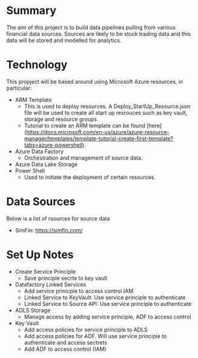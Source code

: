 # Summary
The aim of this project is to build data pipelines pulling from various financial data sources. Sources are likely to be stock trading data and this data will be stored and modelled for analytics.

# Technology
This propject will be based around using Microsoft Azure resources, in particular:
- ARM Template
    - This is used to deploy resources. A Deploy_StartUp_Resource.json file will be used to create all start up resrouces such as key vault, storage and resource groups.
    - Tutorial to create an ARM template can be found [here] (https://docs.microsoft.com/en-us/azure/azure-resource-manager/templates/template-tutorial-create-first-template?tabs=azure-powershell).
- Azure Data Factory
    - Orchestration and management of source data.
- Azure Data Lake Storage
- Power Shell
    - Used to initiate the deployment of certain resources.

# Data Sources
Below is a list of rsources for source data
- SimFin: https://simfin.com/

# Set Up Notes
- Create Service Principle
    - Save principle secrte to key vault
- Datafactory Linked Services
    - Add service prinicple to access control IAM
    - Linked Service to KeyVault: Use service principle to authenticate
    - Linked Service to Source API: Use service principle to authenticate
- ADLS Storage
    - Manage access by adding service principle, ADF to access control
- Key Vault
    - Add access policies for service principle to ADLS
    - Add access policies for ADF. Will use service principle to authenticate and access sectrets
    - Add ADF to access control (IAM)


